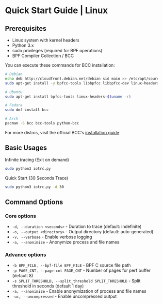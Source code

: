 # Quick Start Guide | Linux

## Prerequisites
- Linux system with kernel headers
- Python 3.x
- sudo privileges (required for BPF operations)
- BPF Compiler Collection / BCC

You can execute these commands for BCC installation:
```bash
# Debian
echo deb http://cloudfront.debian.net/debian sid main >> /etc/apt/sources.list
sudo apt-get install -y bpfcc-tools libbpfcc libbpfcc-dev linux-headers-$(uname -r)

# Ubuntu
sudo apt-get install bpfcc-tools linux-headers-$(uname -r)

# Fedora
sudo dnf install bcc

# Arch
pacman -S bcc bcc-tools python-bcc
```

For more distros, visit the official BCC's [installation guide](https://github.com/iovisor/bcc/blob/master/INSTALL.md)

## Basic Usages

Infinite tracing (Exit on demand)
```bash
sudo python3 iotrc.py 
```

Quick Start (30 Seconds Trace)
```bash
sudo python3 iotrc.py -d 30
```

## Command Options
### Core options
- `-d, --duration <seconds>` - Duration to trace (default: indefinite)
- `-o, --output <directory>` - Output directory (default: auto-generated)
- `-v, --verbose` - Enable verbose logging
- `-a, --anonimize` - Anonymize process and file names 

### Advance options
- `-b BPF_FILE, --bpf-file BPF_FILE` - BPF C source file path
-  `-p PAGE_CNT, --page-cnt PAGE_CNT` - Number of pages for perf buffer (default 8)
-  `-s SPLIT_THRESHOLD, --split_threshold SPLIT_THRESHOLD` - Split threshold in seconds (default 1 day)
-  `-a, --anonimize` - Enable anonymization of process and file names
- `-uc, --uncompressed` - Enable uncompressed output
